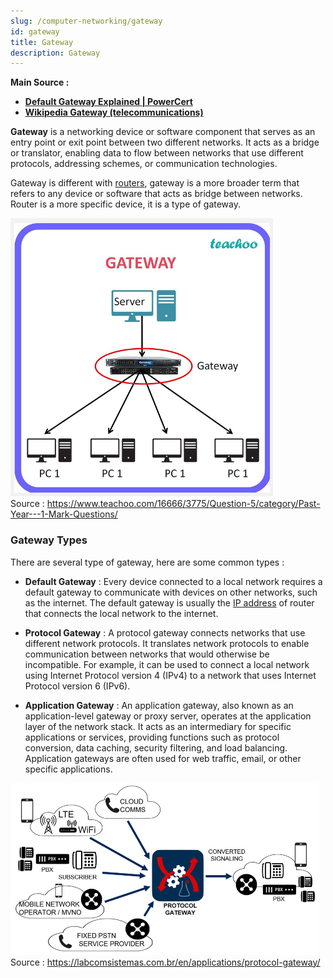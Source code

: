 ```yaml
---
slug: /computer-networking/gateway
id: gateway
title: Gateway
description: Gateway
---
```


**Main Source :**

- **[Default Gateway Explained | PowerCert](https://youtu.be/pCcJFdYNamc)**
- **[Wikipedia Gateway (telecommunications)](<https://en.wikipedia.org/wiki/Gateway_(telecommunications)>)**

**Gateway** is a networking device or software component that serves as an entry point or exit point between two different networks. It acts as a bridge or translator, enabling data to flow between networks that use different protocols, addressing schemes, or communication technologies.

Gateway is different with [routers](/computer-networking/router), gateway is a more broader term that refers to any device or software that acts as bridge between networks. Router is a more specific device, it is a type of gateway.

![4 Computer are connected to router as gateway that connects to server](./gateway-example.png)  
Source : https://www.teachoo.com/16666/3775/Question-5/category/Past-Year---1-Mark-Questions/

### Gateway Types

There are several type of gateway, here are some common types :

- **Default Gateway** : Every device connected to a local network requires a default gateway to communicate with devices on other networks, such as the internet. The default gateway is usually the [IP address](/computer-networking/ip-address) of router that connects the local network to the internet.

- **Protocol Gateway** : A protocol gateway connects networks that use different network protocols. It translates network protocols to enable communication between networks that would otherwise be incompatible. For example, it can be used to connect a local network using Internet Protocol version 4 (IPv4) to a network that uses Internet Protocol version 6 (IPv6).

- **Application Gateway** : An application gateway, also known as an application-level gateway or proxy server, operates at the application layer of the network stack. It acts as an intermediary for specific applications or services, providing functions such as protocol conversion, data caching, security filtering, and load balancing. Application gateways are often used for web traffic, email, or other specific applications.

![Protocol gateway](./protocol-gateway.png)  
Source : https://labcomsistemas.com.br/en/applications/protocol-gateway/
